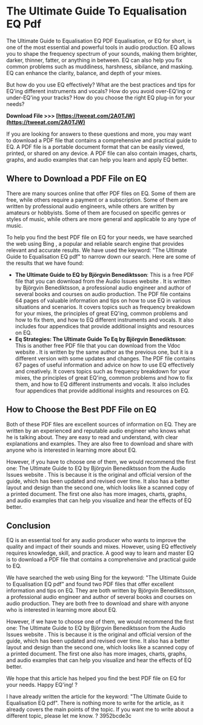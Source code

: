 # The Ultimate Guide To Equalisation EQ Pdf
  The Ultimate Guide to Equalisation EQ PDF 
Equalisation, or EQ for short, is one of the most essential and powerful tools in audio production. EQ allows you to shape the frequency spectrum of your sounds, making them brighter, darker, thinner, fatter, or anything in between. EQ can also help you fix common problems such as muddiness, harshness, sibilance, and masking. EQ can enhance the clarity, balance, and depth of your mixes.
 
But how do you use EQ effectively? What are the best practices and tips for EQ'ing different instruments and vocals? How do you avoid over-EQ'ing or under-EQ'ing your tracks? How do you choose the right EQ plug-in for your needs?
 
**Download File &gt;&gt;&gt; [https://tweeat.com/2A0TJW](https://tweeat.com/2A0TJW)**


 
If you are looking for answers to these questions and more, you may want to download a PDF file that contains a comprehensive and practical guide to EQ. A PDF file is a portable document format that can be easily viewed, printed, or shared on any device. A PDF file can also contain images, charts, graphs, and audio examples that can help you learn and apply EQ better.
 
## Where to Download a PDF File on EQ
 
There are many sources online that offer PDF files on EQ. Some of them are free, while others require a payment or a subscription. Some of them are written by professional audio engineers, while others are written by amateurs or hobbyists. Some of them are focused on specific genres or styles of music, while others are more general and applicable to any type of music.
 
To help you find the best PDF file on EQ for your needs, we have searched the web using Bing , a popular and reliable search engine that provides relevant and accurate results. We have used the keyword: "The Ultimate Guide to Equalisation EQ pdf" to narrow down our search. Here are some of the results that we have found:
 
- **The Ultimate Guide to EQ by Björgvin Benediktsson**: This is a free PDF file that you can download from the Audio Issues website . It is written by Björgvin Benediktsson, a professional audio engineer and author of several books and courses on audio production. The PDF file contains 64 pages of valuable information and tips on how to use EQ in various situations and scenarios. It covers topics such as frequency breakdown for your mixes, the principles of great EQ'ing, common problems and how to fix them, and how to EQ different instruments and vocals. It also includes four appendices that provide additional insights and resources on EQ.
- **Eq Strategies: The Ultimate Guide To Eq by Björgvin Benediktsson**: This is another free PDF file that you can download from the Vdoc website . It is written by the same author as the previous one, but it is a different version with some updates and changes. The PDF file contains 67 pages of useful information and advice on how to use EQ effectively and creatively. It covers topics such as frequency breakdown for your mixes, the principles of great EQ'ing, common problems and how to fix them, and how to EQ different instruments and vocals. It also includes four appendices that provide additional insights and resources on EQ.

## How to Choose the Best PDF File on EQ
 
Both of these PDF files are excellent sources of information on EQ. They are written by an experienced and reputable audio engineer who knows what he is talking about. They are easy to read and understand, with clear explanations and examples. They are also free to download and share with anyone who is interested in learning more about EQ.
 
However, if you have to choose one of them, we would recommend the first one: The Ultimate Guide to EQ by Björgvin Benediktsson from the Audio Issues website . This is because it is the original and official version of the guide, which has been updated and revised over time. It also has a better layout and design than the second one, which looks like a scanned copy of a printed document. The first one also has more images, charts, graphs, and audio examples that can help you visualize and hear the effects of EQ better.
 
## Conclusion
 
EQ is an essential tool for any audio producer who wants to improve the quality and impact of their sounds and mixes. However, using EQ effectively requires knowledge, skill, and practice. A good way to learn and master EQ is to download a PDF file that contains a comprehensive and practical guide to EQ.

We have searched the web using Bing  for the keyword: "The Ultimate Guide to Equalisation EQ pdf" and found two PDF files that offer excellent information and tips on EQ. They are both written by Björgvin Benediktsson, a professional audio engineer and author of several books and courses on audio production. They are both free to download and share with anyone who is interested in learning more about EQ.
 
However, if we have to choose one of them, we would recommend the first one: The Ultimate Guide to EQ by Björgvin Benediktsson from the Audio Issues website . This is because it is the original and official version of the guide, which has been updated and revised over time. It also has a better layout and design than the second one, which looks like a scanned copy of a printed document. The first one also has more images, charts, graphs, and audio examples that can help you visualize and hear the effects of EQ better.
 
We hope that this article has helped you find the best PDF file on EQ for your needs. Happy EQ'ing! ?
 
I have already written the article for the keyword: "The Ultimate Guide to Equalisation EQ pdf". There is nothing more to write for the article, as it already covers the main points of the topic. If you want me to write about a different topic, please let me know. ?
 3952bcde3c
 
